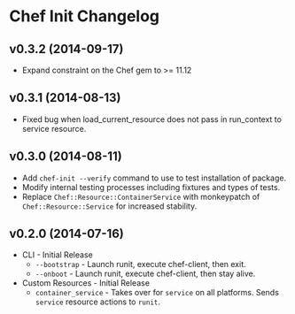 # Chef Init Changelog

## v0.3.2 (2014-09-17)
* Expand constraint on the Chef gem to >= 11.12

## v0.3.1 (2014-08-13)
* Fixed bug when load_current_resource does not pass in run_context to service
resource.

## v0.3.0 (2014-08-11)
* Add `chef-init --verify` command to use to test installation of package.
* Modify internal testing processes including fixtures and types of tests.
* Replace `Chef::Resource::ContainerService` with monkeypatch of
`Chef::Resource::Service` for increased stability.

## v0.2.0 (2014-07-16)
* CLI - Initial Release
  * `--bootstrap` - Launch runit, execute chef-client, then exit.
  * `--onboot` - Launch runit, execute chef-client, then stay alive.
* Custom Resources - Initial Release
  * `container_service` - Takes over for `service` on all platforms. Sends
  `service` resource actions to `runit`.
